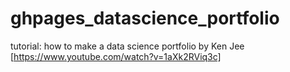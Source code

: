 # ghpages_datascience_portfolio
tutorial: how to make a data science portfolio by Ken Jee [https://www.youtube.com/watch?v=1aXk2RViq3c]
